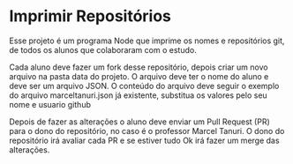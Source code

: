 # Imprimir Repositórios

Esse projeto é um programa Node que imprime os nomes e repositórios git, de todos os alunos que colaboraram com o estudo.

Cada aluno deve fazer um fork desse repositório, depois criar um novo arquivo na pasta data do projeto. O arquivo deve ter o nome do aluno e deve ser um arquivo JSON. O conteúdo do arquivo deve seguir o exemplo do arquivo marceltanuri.json já existente, substitua os valores pelo seu nome e usuario github

Depois de fazer as alterações o aluno deve enviar um Pull Request (PR) para o dono do repositório, no caso é o professor Marcel Tanuri. O dono do repositório irá avaliar cada PR e se estiver tudo Ok irá fazer um merge das alterações.
